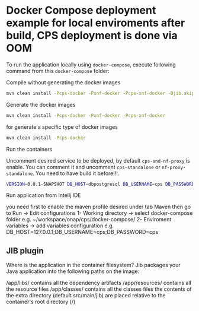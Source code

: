 # Docker Compose deployment example for local enviroments after build, CPS deployment is done via OOM

To run the application locally using `docker-compose`, execute following command from this `docker-compose` folder:

Compile without generating the docker images

```bash
mvn clean install -Pcps-docker -Pxnf-docker -Pcps-xnf-docker -Djib.skip
```

Generate the docker images

```bash
mvn clean install -Pcps-docker -Pxnf-docker -Pcps-xnf-docker
```

for generate a specific type of docker images

```bash
mvn clean install -Pcps-docker
```

Run the containers

Uncomment desired service to be deployed, by default ``cps-and-nf-proxy`` is enable.
You can comment it and uncomment ``cps-standalone`` or ``nf-proxy-standalone``. 
You need to have build it before!!!.

```bash
VERSION=0.0.1-SNAPSHOT DB_HOST=dbpostgresql DB_USERNAME=cps DB_PASSWORD=cps docker-compose up -d
```

Run application from Intellj IDE

you need first to enable the maven profile desired under tab Maven
then go to Run -> Edit configurations
 1- Working directory -> select docker-compose folder e.g.  ~/workspace/onap/cps/docker-compose/
 2- Enviroment variables -> add variables configuration e.g. DB_HOST=127.0.0.1;DB_USERNAME=cps;DB_PASSWORD=cps

JIB plugin
----------

Where is the application in the container filesystem?
Jib packages your Java application into the following paths on the image:

/app/libs/ contains all the dependency artifacts
/app/resources/ contains all the resource files
/app/classes/ contains all the classes files
the contents of the extra directory (default src/main/jib) are placed relative to the container's root directory (/)